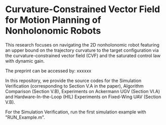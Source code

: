 # Curvature-Constrained Vector Field for Motion Planning of Nonholonomic Robots
 
This research focuses on navigating the 2D nonholonomic robot featuring an upper bound on the trajectory curvature to the target configuration via the curvature-constrained vector field (CVF) and the saturated control law with dynamic gain. 

The preprint can be accessed by: xxxxxx

In this repository, we provide the source codes for the Simulation Verification (corresponding to Section V.A in the paper), Algorithm Comparison (Section V.B), Experiments on Ackermann UGV (Section VI.A) and Hardware-In-the-Loop (HIL) Experiments on Fixed-Wing UAV (Section V.B).

For the Simulation Verification, run the first simulation example with "RUN_Example.m".